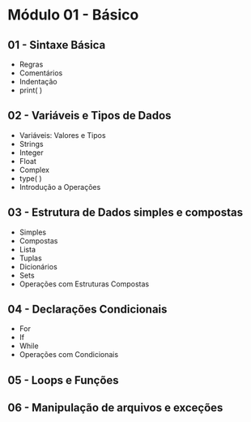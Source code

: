 # Módulo 01 - Básico 

## 01 - Sintaxe Básica
* Regras
* Comentários
* Indentação
* print( )

## 02 - Variáveis e Tipos de Dados
* Variáveis: Valores e Tipos
* Strings
* Integer
* Float
* Complex
* type( )
* Introdução a Operações

## 03 - Estrutura de Dados simples e compostas
* Simples
* Compostas
* Lista
* Tuplas
* Dicionários
* Sets
* Operações com Estruturas Compostas

## 04 - Declarações Condicionais
* For
* If
* While
* Operações com Condicionais

## 05 - Loops e Funções


## 06 - Manipulação de arquivos e exceções

